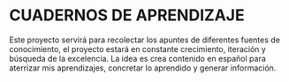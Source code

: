 # CUADERNOS DE APRENDIZAJE


Este proyecto servirá para recolectar los apuntes de diferentes fuentes de conocimiento, el proyecto estará en constante crecimiento, iteración y búsqueda de la excelencia.
La idea es crea contenido en español para aterrizar mis aprendizajes, concretar lo aprendido y generar información.



